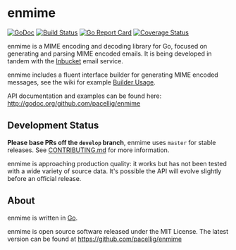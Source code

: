 # enmime
[![GoDoc](https://godoc.org/github.com/pacellig/enmime?status.svg)][GoDoc]
[![Build Status](https://travis-ci.org/jhillyerd/enmime.svg?branch=master)][Build Status]
[![Go Report Card](https://goreportcard.com/badge/github.com/pacellig/enmime)][Go Report Card]
[![Coverage Status](https://coveralls.io/repos/github/jhillyerd/enmime/badge.svg?branch=master)][Coverage Status]

enmime is a MIME encoding and decoding library for Go, focused on generating and
parsing MIME encoded emails.  It is being developed in tandem with the
[Inbucket] email service.

enmime includes a fluent interface builder for generating MIME encoded messages,
see the wiki for example [Builder Usage].

API documentation and examples can be found here:
http://godoc.org/github.com/pacellig/enmime


## Development Status

**Please base PRs off the `develop` branch**, enmime uses `master` for stable
releases.  See [CONTRIBUTING.md] for more information.

enmime is approaching production quality: it works but has not been tested with
a wide variety of source data.  It's possible the API will evolve slightly
before an official release.


## About

enmime is written in [Go][Golang].

enmime is open source software released under the MIT License.  The latest
version can be found at https://github.com/pacellig/enmime

[Build Status]:    https://travis-ci.org/jhillyerd/enmime
[Builder Usage]:   https://github.com/pacellig/enmime/wiki/Builder-Usage 
[Coverage Status]: https://coveralls.io/github/jhillyerd/enmime
[CONTRIBUTING.md]: https://github.com/pacellig/enmime/blob/develop/CONTRIBUTING.md
[Inbucket]:        http://www.inbucket.org/
[GoDoc]:           https://godoc.org/github.com/pacellig/enmime
[Golang]:          http://golang.org/
[Go Report Card]:  https://goreportcard.com/report/github.com/pacellig/enmime

